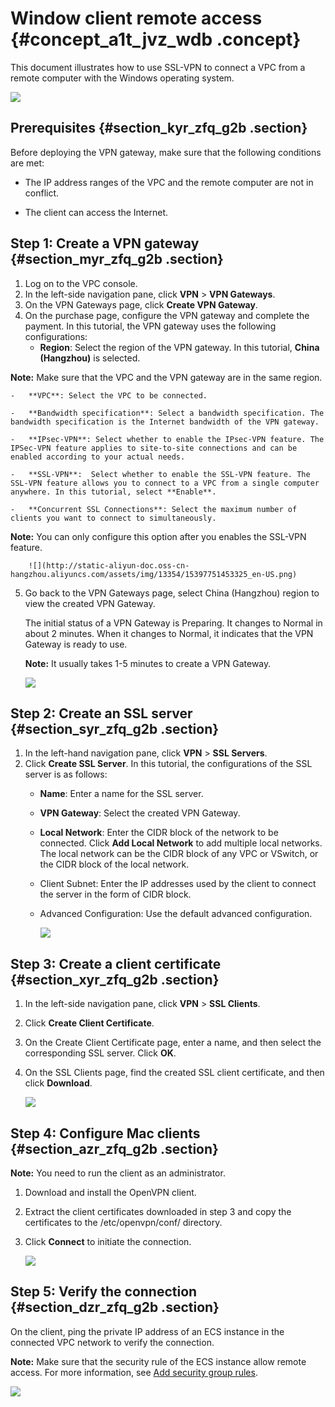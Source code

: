# Window client remote access {#concept_a1t_jvz_wdb .concept}

This document illustrates how to use SSL-VPN to connect a VPC from a remote computer with the Windows operating system.

![](http://static-aliyun-doc.oss-cn-hangzhou.aliyuncs.com/assets/img/13354/15397751453324_en-US.png)

## Prerequisites {#section_kyr_zfq_g2b .section}

Before deploying the VPN gateway, make sure that the following conditions are met:

-   The IP address ranges of the VPC and the remote computer are not in conflict.

-   The client can access the Internet.


## Step 1: Create a VPN gateway {#section_myr_zfq_g2b .section}

1.  Log on to the VPC console.
2.  In the left-side navigation pane, click **VPN** \> **VPN Gateways**.
3.  On the VPN Gateways page, click **Create VPN Gateway**.
4.  On the purchase page, configure the VPN gateway and complete the payment. In this tutorial, the VPN gateway uses the following configurations:
    -   **Region**: Select the region of the VPN gateway. In this tutorial, **China \(Hangzhou\)** is selected.

**Note:** Make sure that the VPC and the VPN gateway are in the same region.

    -   **VPC**: Select the VPC to be connected.

    -   **Bandwidth specification**: Select a bandwidth specification. The bandwidth specification is the Internet bandwidth of the VPN gateway.

    -   **IPsec-VPN**: Select whether to enable the IPsec-VPN feature. The IPSec-VPN feature applies to site-to-site connections and can be enabled according to your actual needs.

    -   **SSL-VPN**:  Select whether to enable the SSL-VPN feature. The SSL-VPN feature allows you to connect to a VPC from a single computer anywhere. In this tutorial, select **Enable**.

    -   **Concurrent SSL Connections**: Select the maximum number of clients you want to connect to simultaneously.

**Note:** You can only configure this option after you enables the SSL-VPN feature.

        ![](http://static-aliyun-doc.oss-cn-hangzhou.aliyuncs.com/assets/img/13354/15397751453325_en-US.png)

5.  Go back to the VPN Gateways page, select China \(Hangzhou\) region to view the created VPN Gateway.

    The initial status of a VPN Gateway is Preparing. It changes to Normal in about 2 minutes. When it changes to Normal, it indicates that the VPN Gateway is ready to use.

    **Note:** It usually takes 1-5 minutes to create a VPN Gateway.

    ![](http://static-aliyun-doc.oss-cn-hangzhou.aliyuncs.com/assets/img/13354/15397751453326_en-US.png)


## Step 2: Create an SSL server {#section_syr_zfq_g2b .section}

1.  In the left-hand navigation pane, click **VPN** \> **SSL Servers**.
2.  Click **Create SSL Server**. In this tutorial, the configurations of the SSL server is as follows:
    -   **Name**: Enter a name for the SSL server.

    -   **VPN Gateway**: Select the created VPN Gateway.

    -   **Local Network**: Enter the CIDR block of the network to be connected. Click **Add Local Network** to add multiple local networks. The local network can be the CIDR block of any VPC or VSwitch, or the CIDR block of the local network.

    -   Client Subnet: Enter the IP addresses used by the client to connect the server in the form of CIDR block.

    -   Advanced Configuration: Use the default advanced configuration.

        ![](http://static-aliyun-doc.oss-cn-hangzhou.aliyuncs.com/assets/img/13354/15397751453327_en-US.png)


## Step 3: Create a client certificate {#section_xyr_zfq_g2b .section}

1.  In the left-side navigation pane, click **VPN** \> **SSL Clients**.
2.  Click **Create Client Certificate**.
3.  On the Create Client Certificate page, enter a name, and then select the corresponding SSL server. Click **OK**.

4.  On the SSL Clients page, find the created SSL client certificate, and then click **Download**.

    ![](http://static-aliyun-doc.oss-cn-hangzhou.aliyuncs.com/assets/img/13354/15397751453328_en-US.png)


## Step 4: Configure Mac clients {#section_azr_zfq_g2b .section}

**Note:** You need to run the client as an administrator.

1.  Download and install the OpenVPN client.
2.  Extract the client certificates downloaded in step 3 and copy the certificates to the /etc/openvpn/conf/ directory.
3.  Click **Connect** to initiate the connection.

    ![](http://static-aliyun-doc.oss-cn-hangzhou.aliyuncs.com/assets/img/13355/15397751453331_en-US.png)


## Step 5: Verify the connection {#section_dzr_zfq_g2b .section}

On the client, ping the private IP address of an ECS instance in the connected VPC network to verify the connection.

**Note:** Make sure that the security rule of the ECS instance allow remote access. For more information, see [Add security group rules](https://help.aliyun.com/document_detail/58746.html).

![](http://static-aliyun-doc.oss-cn-hangzhou.aliyuncs.com/assets/img/13354/15397751453329_en-US.png)

